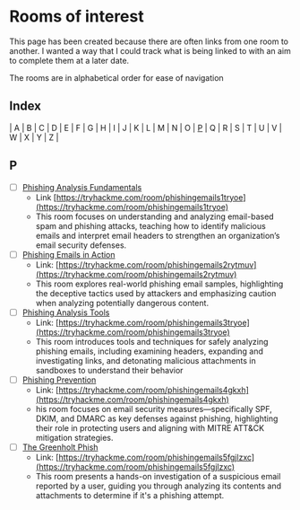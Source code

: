# Rooms of interest

This page has been created because there are often links from one room to another. I wanted a way that I could track what is being linked to with an aim to complete them at a later date.

The rooms are in alphabetical order for ease of navigation

## Index
| A | B | C | D | E | F | G | H | I | J | K | L | M | N | O | [P](#p) | Q | R | S | T | U | V | W | X | Y | Z |


## P
- [ ] [Phishing Analysis Fundamentals](Rooms/PhishingAnalysisFundamentals.md)
  - Link [https://tryhackme.com/room/phishingemails1tryoe](https://tryhackme.com/room/phishingemails1tryoe)
  - This room focuses on understanding and analyzing email-based spam and phishing attacks, teaching how to identify malicious emails and interpret email headers to strengthen an organization’s email security defenses.
- [ ] [Phishing Emails in Action](Rooms/PhishingEmailsinAction.md)
  - Link: [https://tryhackme.com/room/phishingemails2rytmuv](https://tryhackme.com/room/phishingemails2rytmuv)
  - This room explores real-world phishing email samples, highlighting the deceptive tactics used by attackers and emphasizing caution when analyzing potentially dangerous content.
- [ ] [Phishing Analysis Tools](Rooms/PhishingAnalysisTools.md)
  - Link: [https://tryhackme.com/room/phishingemails3tryoe](https://tryhackme.com/room/phishingemails3tryoe)
  - This room introduces tools and techniques for safely analyzing phishing emails, including examining headers, expanding and investigating links, and detonating malicious attachments in sandboxes to understand their behavior
- [ ] [Phishing Prevention](Rooms/PhishingPrevention.md)
  - Link: [https://tryhackme.com/room/phishingemails4gkxh](https://tryhackme.com/room/phishingemails4gkxh)
  - his room focuses on email security measures—specifically SPF, DKIM, and DMARC as key defenses against phishing, highlighting their role in protecting users and aligning with MITRE ATT&CK mitigation strategies.
- [ ] [The Greenholt Phish](Rooms/TheGreenholtPhish.md)
  - Link: [https://tryhackme.com/room/phishingemails5fgjlzxc](https://tryhackme.com/room/phishingemails5fgjlzxc)
  - This room presents a hands-on investigation of a suspicious email reported by a user, guiding you through analyzing its contents and attachments to determine if it's a phishing attempt.
